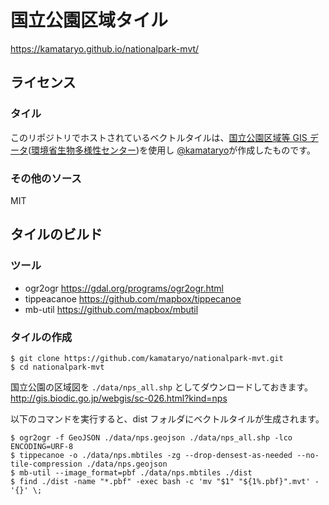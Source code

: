 # 国立公園区域タイル

https://kamataryo.github.io/nationalpark-mvt/

## ライセンス

### タイル

このリポジトリでホストされているベクトルタイルは、[国立公園区域等 GIS データ](http://gis.biodic.go.jp/webgis/sc-026.html?kind=nps)([環境省生物多様性センター](http://www.biodic.go.jp/))を使用し [@kamataryo](https://github.com/kamataryo/nationalpark-mvt)が作成したものです。

### その他のソース

MIT

## タイルのビルド

### ツール

- ogr2ogr https://gdal.org/programs/ogr2ogr.html
- tippeacanoe https://github.com/mapbox/tippecanoe
- mb-util https://github.com/mapbox/mbutil

### タイルの作成

```shell
$ git clone https://github.com/kamataryo/nationalpark-mvt.git
$ cd nationalpark-mvt
```

国立公園の区域図を `./data/nps_all.shp` としてダウンロードしておきます。
http://gis.biodic.go.jp/webgis/sc-026.html?kind=nps

以下のコマンドを実行すると、dist フォルダにベクトルタイルが生成されます。

```shell
$ ogr2ogr -f GeoJSON ./data/nps.geojson ./data/nps_all.shp -lco ENCODING=URF-8
$ tippecanoe -o ./data/nps.mbtiles -zg --drop-densest-as-needed --no-tile-compression ./data/nps.geojson
$ mb-util --image_format=pbf ./data/nps.mbtiles ./dist
$ find ./dist -name "*.pbf" -exec bash -c 'mv "$1" "${1%.pbf}".mvt' - '{}' \;
```

